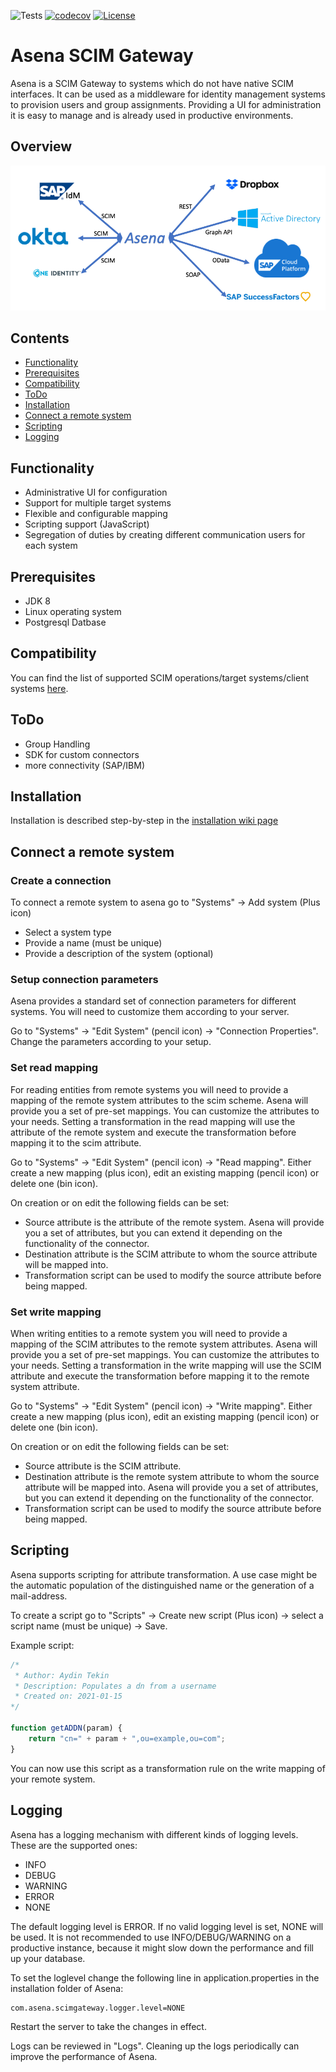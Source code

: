 
![Tests](https://github.com/exAphex/asena/workflows/Tests/badge.svg) [![codecov](https://codecov.io/gh/exAphex/asena/branch/master/graph/badge.svg?token=P1IZLIO13A)](https://codecov.io/gh/exAphex/asena) [![License](https://img.shields.io/badge/License-Apache%202.0-blue.svg)](https://opensource.org/licenses/Apache-2.0)
# Asena SCIM Gateway
Asena is a SCIM Gateway to systems which do not have native SCIM interfaces. It can be used as a middleware for identity management systems to provision users and group assignments. Providing a UI for administration it is easy to manage and is already used in productive environments.

## Overview
![image](https://raw.githubusercontent.com/exAphex/asena/master/assets/architecture.png)

## Contents
- [Functionality](#functionality)
- [Prerequisites](#prerequisites)
- [Compatibility](#compatibility)
- [ToDo](#todo)
- [Installation](#installation)
- [Connect a remote system](#connect-a-remote-system)
- [Scripting](#scripting)
- [Logging](#logging)

## Functionality
* Administrative UI for configuration
* Support for multiple target systems
* Flexible and configurable mapping
* Scripting support (JavaScript)
* Segregation of duties by creating different communication users for each system

## Prerequisites
* JDK 8
* Linux operating system
* Postgresql Datbase

## Compatibility
You can find the list of supported SCIM operations/target systems/client systems [here](https://github.com/exAphex/asena/wiki/Compatibility).

## ToDo
* Group Handling
* SDK for custom connectors
* more connectivity (SAP/IBM)

## Installation
Installation is described step-by-step in the [installation wiki page](https://github.com/exAphex/asena/wiki/Installation)

## Connect a remote system
### Create a connection
To connect a remote system to asena go to "Systems" -> Add system (Plus icon) 
- Select a system type
- Provide a name (must be unique)
- Provide a description of the system (optional)

### Setup connection parameters
Asena provides a standard set of connection parameters for different systems. You will need to customize them according to your server.

Go to "Systems" -> "Edit System" (pencil icon) -> "Connection Properties". Change the parameters according to your setup. 

### Set read mapping
For reading entities from remote systems you will need to provide a mapping of the remote system attributes to the scim scheme. Asena will provide you a set of pre-set mappings. You can customize the attributes to your needs. Setting a transformation in the read mapping will use the attribute of the remote system and execute the transformation before mapping it to the scim attribute.

Go to "Systems" -> "Edit System" (pencil icon) -> "Read mapping".
Either create a new mapping (plus icon), edit an existing mapping (pencil icon) or delete one (bin icon). 

On creation or on edit the following fields can be set:
* Source attribute is the attribute of the remote system. Asena will provide you a set of attributes, but you can extend it depending on the functionality of the connector.
* Destination attribute is the SCIM attribute to whom the source attribute will be mapped into.
* Transformation script can be used to modify the source attribute before being mapped.

### Set write mapping
When writing entities to a remote system you will need to provide a mapping of the SCIM attributes to the remote system attributes. Asena will provide you a set of pre-set mappings. You can customize the attributes to your needs. Setting a transformation in the write mapping will use the SCIM attribute and execute the transformation before mapping it to the remote system attribute.

Go to "Systems" -> "Edit System" (pencil icon) -> "Write mapping".
Either create a new mapping (plus icon), edit an existing mapping (pencil icon) or delete one (bin icon). 

On creation or on edit the following fields can be set:
* Source attribute is the SCIM attribute. 
* Destination attribute is the remote system attribute to whom the source attribute will be mapped into. Asena will provide you a set of attributes, but you can extend it depending on the functionality of the connector.
* Transformation script can be used to modify the source attribute before being mapped.


## Scripting
Asena supports scripting for attribute transformation. A use case might be the automatic population of the distinguished name or the generation of a mail-address.

To create a script go to "Scripts" -> Create new script (Plus icon) -> select a script name (must be unique) -> Save.

Example script:
```javascript
/*
 * Author: Aydin Tekin
 * Description: Populates a dn from a username
 * Created on: 2021-01-15
*/

function getADDN(param) {
	return "cn=" + param + ",ou=example,ou=com";
}
```

You can now use this script as a transformation rule on the write mapping of your remote system.

## Logging
Asena has a logging mechanism with different kinds of logging levels. These are the supported ones:
* INFO
* DEBUG
* WARNING
* ERROR
* NONE

The default logging level is ERROR. If no valid logging level is set, NONE will be used. It is not recommended to use INFO/DEBUG/WARNING on a productive instance, because it might slow down the performance and fill up your database.

To set the loglevel change the following line in application.properties in the installation folder of Asena:
```
com.asena.scimgateway.logger.level=NONE
```
Restart the server to take the changes in effect.

Logs can be reviewed in "Logs". Cleaning up the logs periodically can improve the performance of Asena.
